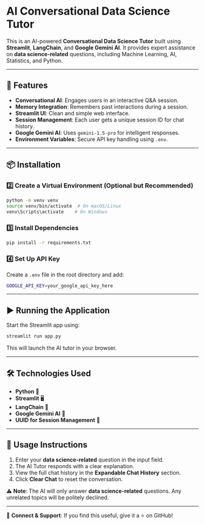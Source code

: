 # AI Conversational Data Science Tutor

This is an AI-powered **Conversational Data Science Tutor** built using **Streamlit**, **LangChain**, and **Google Gemini AI**. It provides expert assistance on **data science-related** questions, including Machine Learning, AI, Statistics, and Python.

---

## 🚀 Features
- **Conversational AI**: Engages users in an interactive Q&A session.
- **Memory Integration**: Remembers past interactions during a session.
- **Streamlit UI**: Clean and simple web interface.
- **Session Management**: Each user gets a unique session ID for chat history.
- **Google Gemini AI**: Uses `gemini-1.5-pro` for intelligent responses.
- **Environment Variables**: Secure API key handling using `.env`.

---

## 📦 Installation

### 2️⃣ Create a Virtual Environment (Optional but Recommended)
```sh
python -m venv venv
source venv/bin/activate  # On macOS/Linux
venv\Scripts\activate    # On Windows
```

### 3️⃣ Install Dependencies
```sh
pip install -r requirements.txt
```

### 4️⃣ Set Up API Key
Create a `.env` file in the root directory and add:
```sh
GOOGLE_API_KEY=your_google_api_key_here
```

---

## ▶️ Running the Application
Start the Streamlit app using:
```sh
streamlit run app.py
```

This will launch the AI tutor in your browser.

---

## 🛠️ Technologies Used
- **Python** 🐍
- **Streamlit** 🖥️
- **LangChain** 🧠
- **Google Gemini AI** 🤖
- **UUID for Session Management** 🔑

---

## 📝 Usage Instructions
1. Enter your **data science-related** question in the input field.
2. The AI Tutor responds with a clear explanation.
3. View the full chat history in the **Expandable Chat History** section.
4. Click **Clear Chat** to reset the conversation.

⚠️ **Note**: The AI will only answer **data science-related** questions. Any unrelated topics will be politely declined.

---

🔗 **Connect & Support**: If you find this useful, give it a ⭐ on GitHub!

